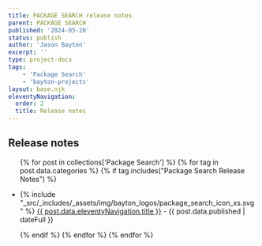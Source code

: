 ```yaml
---
title: PACKAGE SEARCH release notes
parent: PACKAGE SEARCH
published: '2024-05-20'
status: publish
author: 'Jason Bayton'
excerpt: ''
type: project-docs
tags: 
    - 'Package Search'
    - 'bayton-projects'
layout: base.njk
eleventyNavigation:
  order: 2
  title: Release notes
---
```


## Release notes

<div class="support-list">
  <ul>

  {% for post in collections['Package Search'] %}
  {% for tag in post.data.categories %}
  {% if tag.includes("Package Search Release Notes") %}

  <li>{% include "_src/_includes/_assets/img/bayton_logos/package_search_icon_xs.svg" %} <a href="{{ post.url | url }}">{{ post.data.eleventyNavigation.title }}</a> - {{ post.data.published | dateFull }}</li>

  {% endif %}
  {% endfor %}
  {% endfor %}

  </ul>
</div>